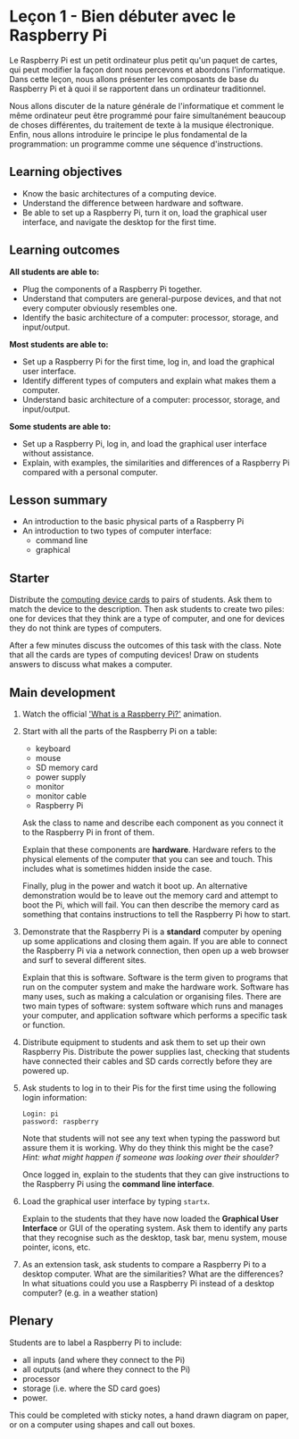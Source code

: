 # Leçon 1 - Bien débuter avec le Raspberry Pi

Le Raspberry Pi est un petit ordinateur plus petit qu'un paquet de cartes, qui peut modifier la façon dont nous percevons et abordons l'informatique. Dans cette leçon, nous allons présenter les composants de base du Raspberry Pi et à quoi il se rapportent dans un ordinateur traditionnel.

Nous allons discuter de la nature générale de l'informatique et comment le même ordinateur peut être programmé pour faire simultanément beaucoup de choses différentes, du traitement de texte à la musique électronique. Enfin, nous allons introduire le principe le plus fondamental de la programmation: un programme comme une séquence d'instructions.

## Learning objectives

- Know the basic architectures of a computing device.
- Understand the difference between hardware and software.
- Be able to set up a Raspberry Pi, turn it on, load the graphical user interface, and navigate the desktop for the first time.

## Learning outcomes

**All students are able to:**

- Plug the components of a Raspberry Pi together.
- Understand that computers are general-purpose devices, and that not every computer obviously resembles one.
- Identify the basic architecture of a computer: processor, storage, and input/output.

**Most students are able to:**

- Set up a Raspberry Pi for the first time, log in, and load the graphical user interface.
- Identify different types of computers and explain what makes them a computer.
- Understand basic architecture of a computer: processor, storage, and input/output.

**Some students are able to:**

- Set up a Raspberry Pi, log in, and load the graphical user interface without assistance.
- Explain, with examples, the similarities and differences of a Raspberry Pi compared with a personal computer.

## Lesson summary

- An introduction to the basic physical parts of a Raspberry Pi
- An introduction to two types of computer interface:
	- command line
	- graphical

## Starter

Distribute the [computing device cards](files/Computing-Device-Card-Sort.zip) to pairs of students. Ask them to match the device to the description. Then ask students to create two piles: one for devices that they think are a type of computer, and one for devices they do not think are types of computers.

After a few minutes discuss the outcomes of this task with the class. Note that all the cards are types of computing devices! Draw on students answers to discuss what makes a computer.

## Main development

1. Watch the official ['What is a Raspberry Pi?'](http://www.youtube.com/watch?v=e0wkVVVLvR8) animation.

1. Start with all the parts of the Raspberry Pi on a table:

	- keyboard
	- mouse
	- SD memory card
	- power supply
	- monitor
	- monitor cable
	- Raspberry Pi

	Ask the class to name and describe each component as you connect it to the Raspberry Pi in front of them.

	Explain that these components are **hardware**. Hardware refers to the physical elements of the computer that you can see and touch. This includes what is sometimes hidden inside the case.

	Finally, plug in the power and watch it boot up. An alternative demonstration would be to leave out the memory card and attempt to boot the Pi, which will fail. You can then describe the memory card as something that contains instructions to tell the Raspberry Pi how to start.

1. Demonstrate that the Raspberry Pi is a **standard** computer by opening up some applications and closing them again. If you are able to connect the Raspberry Pi via a network connection, then open up a web browser and surf to several different sites.

	Explain that this is software. Software is the term given to programs that run on the computer system and make the hardware work. Software has many uses, such as making a calculation or organising files. There are two main types of software: system software which runs and manages your computer, and application software which performs a specific task or function.

1. Distribute equipment to students and ask them to set up their own Raspberry Pis. Distribute the power supplies last, checking that students have connected their cables and SD cards correctly before they are powered up.

1. Ask students to log in to their Pis for the first time using the following login information:

	```
	Login: pi
	password: raspberry
	```

	Note that students will not see any text when typing the password but assure them it is working. Why do they think this might be the case? *Hint: what might happen if someone was looking over their shoulder?*

	Once logged in, explain to the students that they can give instructions to the Raspberry Pi using the **command line interface**.

1. Load the graphical user interface by typing `startx`.

	Explain to the students that they have now loaded the **Graphical User Interface** or GUI of the operating system. Ask them to identify any parts that they recognise such as the desktop, task bar, menu system, mouse pointer, icons, etc.

1. As an extension task, ask students to compare a Raspberry Pi to a desktop computer. What are the similarities? What are the differences? In what situations could you use a Raspberry Pi instead of a desktop computer? (e.g. in a weather station)

## Plenary

Students are to label a Raspberry Pi to include:

- all inputs (and where they connect to the Pi)
- all outputs (and where they connect to the Pi)
- processor
- storage (i.e. where the SD card goes)
- power.

This could be completed with sticky notes, a hand drawn diagram on paper, or on a computer using shapes and call out boxes.
